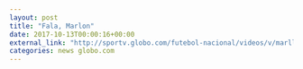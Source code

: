 ```yaml
---
layout: post
title: "Fala, Marlon"
date: 2017-10-13T00:00:16+00:00
external_link: "http://sportv.globo.com/futebol-nacional/videos/v/marllon-sobre-empate-nao-fizemos-o-suficiente-para-buscar-a-vitoria/6213727/"
categories: news globo.com
---
```

